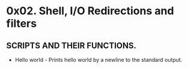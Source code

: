 # 0x02. Shell, I/O Redirections and filters

## SCRIPTS AND THEIR FUNCTIONS.

* Hello world   -  Prints hello world by a newline to the standard output.
